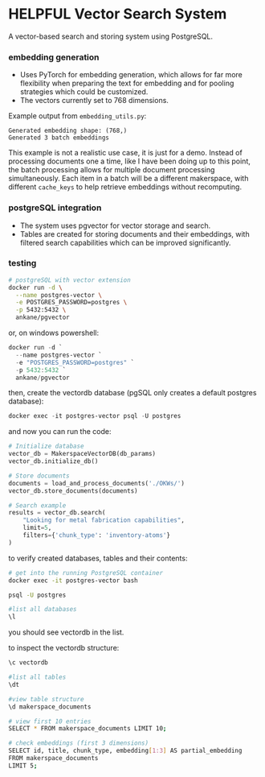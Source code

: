 # HELPFUL Vector Search System
A vector-based search and storing system using PostgreSQL. 

### embedding generation
- Uses PyTorch for embedding generation, which allows for far more flexibility when preparing the text for embedding and for pooling strategies which could be customized. 
- The vectors currently set to 768 dimensions.

Example output from `embedding_utils.py`:
```commandline
Generated embedding shape: (768,)
Generated 3 batch embeddings
```
This example is not a realistic use case, it is just for a demo. Instead of processing documents one a time, like I have been doing up to this point, the batch processing allows for multiple document processing simultaneously. Each item in a batch will be a different makerspace, with different `cache_keys` to help retrieve embeddings without recomputing.

### postgreSQL integration
- The system uses pgvector for vector storage and search.
- Tables are created for storing documents and their embeddings, with filtered search capabilities which can be improved significantly. 


### testing
```bash
# postgreSQL with vector extension
docker run -d \
  --name postgres-vector \
  -e POSTGRES_PASSWORD=postgres \
  -p 5432:5432 \
  ankane/pgvector
```
or, on windows powershell:
```powershell
docker run -d `
  --name postgres-vector `
  -e "POSTGRES_PASSWORD=postgres" `
  -p 5432:5432 `
  ankane/pgvector
```
then, create the vectordb database (pgSQL only creates a default postgres database):
```powershell
docker exec -it postgres-vector psql -U postgres
```
and now you can run the code:

```python
# Initialize database
vector_db = MakerspaceVectorDB(db_params)
vector_db.initialize_db()

# Store documents
documents = load_and_process_documents('./OKWs/')
vector_db.store_documents(documents)

# Search example
results = vector_db.search(
    "Looking for metal fabrication capabilities",
    limit=5,
    filters={'chunk_type': 'inventory-atoms'}
)
```

to verify created databases, tables and their contents:

```bash
# get into the running PostgreSQL container
docker exec -it postgres-vector bash

psql -U postgres

#list all databases
\l
```
you should see vectordb in the list. 

to inspect the vectordb structure:

```bash
\c vectordb

#list all tables
\dt

#view table structure
\d makerspace_documents

# view first 10 entries
SELECT * FROM makerspace_documents LIMIT 10;

# check embeddings (first 3 dimensions)
SELECT id, title, chunk_type, embedding[1:3] AS partial_embedding 
FROM makerspace_documents 
LIMIT 5;
```
